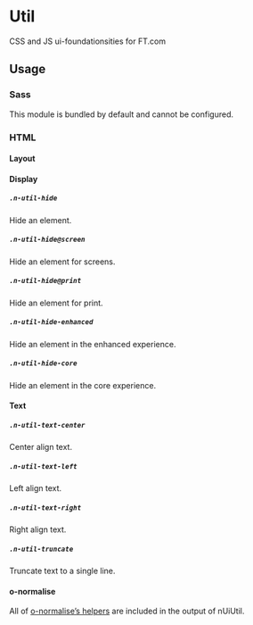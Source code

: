 # Util

CSS and JS ui-foundationsities for FT.com

## Usage

### Sass

This module is bundled by default and cannot be configured.

### HTML

#### Layout

#### Display

##### `.n-util-hide`
Hide an element.

##### `.n-util-hide@screen`
Hide an element for screens.

##### `.n-util-hide@print`
Hide an element for print.

##### `.n-util-hide-enhanced`
Hide an element in the enhanced experience.

##### `.n-util-hide-core`
Hide an element in the core experience.

#### Text

##### `.n-util-text-center`
Center align text.

##### `.n-util-text-left`
Left align text.

##### `.n-util-text-right`
Right align text.

##### `.n-util-truncate`
Truncate text to a single line.

#### o-normalise
All of [o-normalise’s helpers](https://github.com/Financial-Times/o-normalise/blob/v1.4.2/main.scss#L12) are included in the output of nUiUtil.
